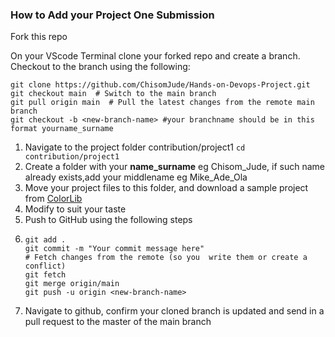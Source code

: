 ### How to Add your Project One Submission
Fork this repo 

On your VScode Terminal clone your forked repo and create a branch. 
Checkout to the branch using the following:

```git
git clone https://github.com/ChisomJude/Hands-on-Devops-Project.git
git checkout main  # Switch to the main branch
git pull origin main  # Pull the latest changes from the remote main branch
git checkout -b <new-branch-name> #your branchname should be in this format yourname_surname
```
1. Navigate to the project folder contribution/project1 `cd contribution/project1`
2. Create a folder with your **name_surname** eg Chisom_Jude, if such name already exists,add your middlename eg Mike_Ade_Ola
3. Move your project files to this folder, and download a sample project from [ColorLib](https://colorlib.com/wp/cat/personal/)
4. Modify to suit your taste
5. Push to GitHub using the following steps
6. ```git
   git add .
   git commit -m "Your commit message here"
   # Fetch changes from the remote (so you  write them or create a conflict)
   git fetch
   git merge origin/main
   git push -u origin <new-branch-name>
   ```
7. Navigate to github, confirm your cloned branch is updated and send in a pull request to the master of the main branch
